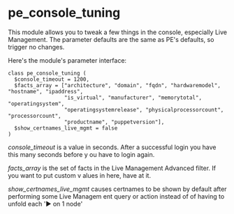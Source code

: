 pe_console_tuning
=================

This module allows you to tweak a few things in the console, especially Live Management.
The parameter defaults are the same as PE's defaults, so trigger no changes.

Here's the module's parameter interface:
```puppet
class pe_console_tuning (
  $console_timeout = 1200,
  $facts_array = ["architecture", "domain", "fqdn", "hardwaremodel", "hostname", "ipaddress",
                  "is_virtual", "manufacturer", "memorytotal", "operatingsystem",
                  "operatingsystemrelease", "physicalprocessorcount", "processorcount",
                  "productname", "puppetversion"],
  $show_certnames_live_mgmt = false
)
```
*console_timeout* is a value in seconds. After a successful login you have this many seconds before y
ou have to login again.

*facts_array* is the set of facts in the Live Management Advanced filter. If you want to put custom v
alues in here, have at it.

*show_certnames_live_mgmt* causes certnames to be shown by default after performing some Live Managem
ent query or action instead of of having to unfold each '▶ on 1 node'
